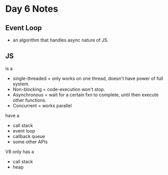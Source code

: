 # Day 6 Notes

## Event Loop
- an algorithm that handles async nature of JS.

## JS
is a
- single-threaded = only works on one thread, doesn't have power of full system.
- Non-blocking = code-execution won't stop.
- Asynchronous = wait for a certain fxn to complete, until then execute other functions.
- Concurrent = works parallel

have a
- call stack
- event loop
- callback queue
- some other APIs

V8 only has a
- call stack
- heap 
